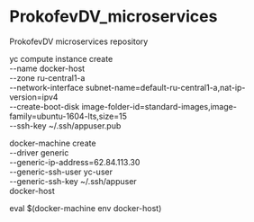# ProkofevDV_microservices
ProkofevDV microservices repository

yc compute instance create \
--name docker-host \
--zone ru-central1-a \
--network-interface subnet-name=default-ru-central1-a,nat-ip-version=ipv4 \
--create-boot-disk image-folder-id=standard-images,image-family=ubuntu-1604-lts,size=15 \
--ssh-key ~/.ssh/appuser.pub

docker-machine create \
--driver generic \
--generic-ip-address=62.84.113.30 \
--generic-ssh-user yc-user \
--generic-ssh-key ~/.ssh/appuser \
docker-host

eval $(docker-machine env docker-host)

